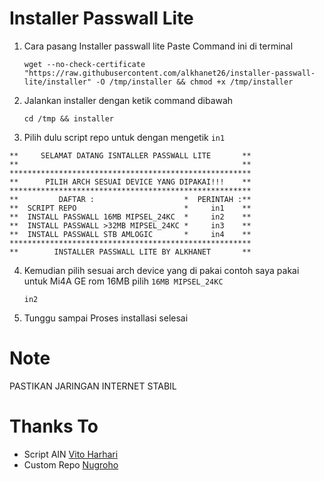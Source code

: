 # Installer Passwall Lite
1. Cara pasang Installer passwall lite
   Paste Command ini di terminal
   ```
   wget --no-check-certificate "https://raw.githubusercontent.com/alkhanet26/installer-passwall-lite/installer" -O /tmp/installer && chmod +x /tmp/installer
   ```
2. Jalankan installer dengan ketik command dibawah
   ```
   cd /tmp && installer
3. Pilih dulu script repo untuk dengan mengetik ``in1``
```
**     SELAMAT DATANG ISNTALLER PASSWALL LITE       **
**                                                  **
******************************************************
**      PILIH ARCH SESUAI DEVICE YANG DIPAKAI!!!    **
******************************************************
**         DAFTAR :                    *  PERINTAH :**
**  SCRIPT REPO                        *     in1    **
**  INSTALL PASSWALL 16MB MIPSEL_24KC  *     in2    **
**  INSTALL PASSWALL >32MB MIPSEL_24KC *     in3    **
**  INSTALL PASSWALL STB AMLOGIC       *     in4    **
******************************************************
**        INSTALLER PASSWALL LITE BY ALKHANET       **
```
4. Kemudian pilih sesuai arch device yang di pakai contoh saya pakai untuk Mi4A GE rom 16MB pilih ``16MB MIPSEL_24KC``
   ```
   in2
   ```
5. Tunggu sampai Proses installasi selesai

# Note 
  PASTIKAN JARINGAN INTERNET STABIL
  
# Thanks To
- Script AIN [Vito Harhari](https://github.com/vitoharhari)
- Custom Repo [Nugroho](https://github.com/lrdrdn) 
